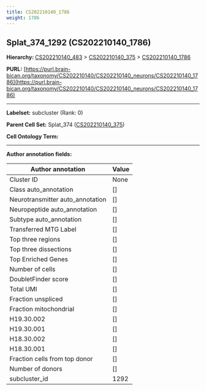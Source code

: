 ```yaml
---
title: CS202210140_1786
weight: 1786
---
```

## Splat_374_1292 (CS202210140_1786)
<b>Hierarchy: </b>
[CS202210140_483](../CS202210140_483) >
[CS202210140_375](../CS202210140_375) >
[CS202210140_1786](../CS202210140_1786)

**PURL:** [https://purl.brain-bican.org/taxonomy/CS202210140/CS202210140_neurons/CS202210140_1786](https://purl.brain-bican.org/taxonomy/CS202210140/CS202210140_neurons/CS202210140_1786)

---


**Labelset:** subcluster (Rank: 0)

**Parent Cell Set:** Splat_374 ([CS202210140_375](../CS202210140_375))



**Cell Ontology Term:** 

[MARKER GENES.]: #


---

[TRANSFERRED ANNOTATIONS.]: #


[AUTHOR ANNOTATION FIELDS.]: #


**Author annotation fields:**

| Author annotation | Value |
|-------------------|-------|
|Cluster ID|None|
|Class auto_annotation|[]|
|Neurotransmitter auto_annotation|[]|
|Neuropeptide auto_annotation|[]|
|Subtype auto_annotation|[]|
|Transferred MTG Label|[]|
|Top three regions|[]|
|Top three dissections|[]|
|Top Enriched Genes|[]|
|Number of cells|[]|
|DoubletFinder score|[]|
|Total UMI|[]|
|Fraction unspliced|[]|
|Fraction mitochondrial|[]|
|H19.30.002|[]|
|H19.30.001|[]|
|H18.30.002|[]|
|H18.30.001|[]|
|Fraction cells from top donor|[]|
|Number of donors|[]|
|subcluster_id|1292|
